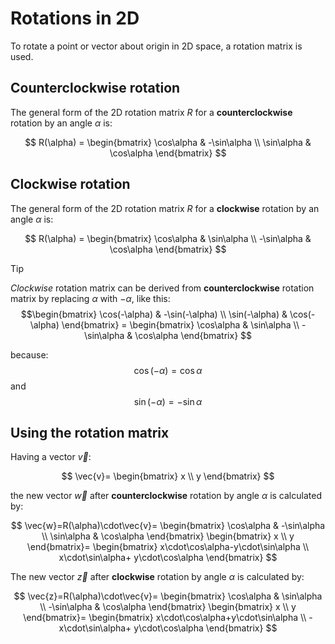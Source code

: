 # Rotations in 2D

To rotate a point or vector about origin in 2D space, a rotation matrix is used.

## Counterclockwise rotation

The general form of the 2D rotation matrix $R$ for a **counterclockwise** rotation by an angle $\alpha$ is:

$$
R(\alpha) =
\begin{bmatrix}
\cos\alpha & -\sin\alpha \\
\sin\alpha & \cos\alpha
\end{bmatrix}
$$

## Clockwise rotation

The general form of the 2D rotation matrix $R$ for a **clockwise** rotation by an angle $\alpha$ is:

$$
R(\alpha) =
\begin{bmatrix}
\cos\alpha & \sin\alpha \\
-\sin\alpha & \cos\alpha
\end{bmatrix}
$$

> [!TIP]
> *Clockwise* rotation matrix can be derived from **counterclockwise** rotation matrix
> by replacing $\alpha$ with $-\alpha$, like this:
> $$\begin{bmatrix}
\cos(-\alpha) & -\sin(-\alpha) \\
\sin(-\alpha) & \cos(-\alpha)
\end{bmatrix} =
\begin{bmatrix}
\cos\alpha & \sin\alpha \\
-\sin\alpha & \cos\alpha
\end{bmatrix}
$$
> 
> because:
$$\cos(-\alpha) = \cos\alpha$$
> and
$$\sin(-\alpha) = -\sin\alpha$$ 

## Using the rotation matrix

Having a vector $\vec{v}$:

$$
\vec{v}=
\begin{bmatrix}
x \\
y 
\end{bmatrix}
$$

the new vector $\vec{w}$
after **counterclockwise** rotation by angle $\alpha$ is calculated by:

$$
\vec{w}=R(\alpha)\cdot\vec{v}=
\begin{bmatrix}
\cos\alpha & -\sin\alpha \\
\sin\alpha & \cos\alpha
\end{bmatrix}
\begin{bmatrix}
x \\
y
\end{bmatrix}=
\begin{bmatrix}
x\cdot\cos\alpha-y\cdot\sin\alpha \\
x\cdot\sin\alpha+ y\cdot\cos\alpha
\end{bmatrix}
$$

The new vector $\vec{z}$ after **clockwise** rotation by angle $\alpha$ is calculated by:

$$
\vec{z}=R(\alpha)\cdot\vec{v}=
\begin{bmatrix}
\cos\alpha & \sin\alpha \\
-\sin\alpha & \cos\alpha
\end{bmatrix}
\begin{bmatrix}
x \\
y
\end{bmatrix}=
\begin{bmatrix}
x\cdot\cos\alpha+y\cdot\sin\alpha \\
-x\cdot\sin\alpha+ y\cdot\cos\alpha
\end{bmatrix}
$$

